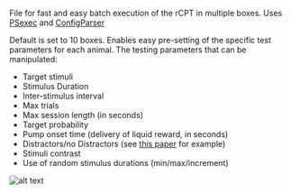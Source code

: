 File for fast and easy batch execution of the rCPT in multiple boxes. Uses [PSexec](https://docs.microsoft.com/en-us/sysinternals/downloads/psexec) and [ConfigParser](https://docs.python.org/3/library/configparser.html) 

Default is set to 10 boxes. Enables easy pre-setting of the specific test parameters for each animal. The testing parameters that can be manipulated:

* Target stimuli
* Stimulus Duration
* Inter-stimulus interval
* Max trials
* Max session length (in seconds)
* Target probability
* Pump onset time (delivery of liquid reward, in seconds)
* Distractors/no Distractors (see [this paper](http://journals.sagepub.com/doi/full/10.1177/2398212818772962) for example)
* Stimuli contrast
* Use of random stimulus durations (min/max/increment)

![alt text](https://github.com/sronilsson/rCPT/blob/master/rCPT%20execute/screenshot.jpg) 




